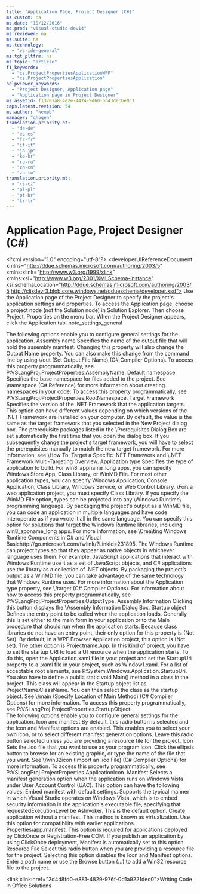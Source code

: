 ```yaml
---
title: "Application Page, Project Designer (C#)"
ms.custom: na
ms.date: "10/12/2016"
ms.prod: "visual-studio-dev14"
ms.reviewer: na
ms.suite: na
ms.technology: 
  - "vs-ide-general"
ms.tgt_pltfrm: na
ms.topic: "article"
f1_keywords: 
  - "cs.ProjectPropertiesApplicationWPF"
  - "cs.ProjectPropertiesApplication"
helpviewer_keywords: 
  - "Project Designer, Application page"
  - "Application page in Project Designer"
ms.assetid: f13701a8-4e2e-4474-9d60-bb43decbe0c1
caps.latest.revision: 54
ms.author: "kempb"
manager: "ghogen"
translation.priority.ht: 
  - "de-de"
  - "es-es"
  - "fr-fr"
  - "it-it"
  - "ja-jp"
  - "ko-kr"
  - "ru-ru"
  - "zh-cn"
  - "zh-tw"
translation.priority.mt: 
  - "cs-cz"
  - "pl-pl"
  - "pt-br"
  - "tr-tr"
---
```

# Application Page, Project Designer (C#)
\<?xml version="1.0" encoding="utf-8"?>
\<developerUIReferenceDocument xmlns="http://ddue.schemas.microsoft.com/authoring/2003/5" xmlns:xlink="http://www.w3.org/1999/xlink" xmlns:xsi="http://www.w3.org/2001/XMLSchema-instance" xsi:schemaLocation="http://ddue.schemas.microsoft.com/authoring/2003/5 http://clixdevr3.blob.core.windows.net/ddueschema/developer.xsd">
  <introduction>
    <para>Use the <ui>Application</ui> page of the <ui>Project Designer</ui> to specify the project's application settings and properties.</para>
    <para>To access the <ui>Application</ui> page, choose a project node (not the <ui>Solution</ui> node) in <ui>Solution Explorer</ui>. Then choose <ui>Project</ui>, <ui>Properties</ui> on the menu bar. When the Project Designer appears, click the <ui>Application</ui> tab.</para>
    <para>
      <token>note_settings_general</token>
    </para>
  </introduction>
  <section>
    <title>General Application Settings</title>
    <content>
      <para>The following options enable you to configure general settings for the application.</para>
      <definitionTable>
        <definedTerm>
          <ui>Assembly name</ui>
        </definedTerm>
        <definition>
          <para>Specifies the name of the output file that will hold the assembly manifest. Changing this property will also change the <ui>Output Name</ui> property. You can also make this change from the command line by using \<link xlink:href="70d91d01-7bd2-4aea-ba8b-4e9807e9caa5">/out (Set Output File Name) (C# Compiler Options)</link>. To access this property programmatically, see <codeEntityReference autoUpgrade="true">P:VSLangProj.ProjectProperties.AssemblyName</codeEntityReference>.</para>
        </definition>
        <definedTerm>
          <ui>Default namespace</ui>
        </definedTerm>
        <definition>
          <para>Specifies the base namespace for files added to the project. </para>
          <para>See \<link xlink:href="0a788423-9110-42e0-97d9-bda41ca4870f">namespace (C# Reference)</link> for more information about creating namespaces in your code.</para>
          <para>To access this property programmatically, see <codeEntityReference autoUpgrade="true">P:VSLangProj.ProjectProperties.RootNamespace</codeEntityReference>.</para>
        </definition>
        <definedTerm>
          <ui>Target Framework</ui>
        </definedTerm>
        <definition>
          <para>Specifies the version of the .NET Framework that the application targets. This option can have different values depending on which versions of the .NET Framework are installed on your computer.</para>
          <para>By default, the value is the same as the target framework that you selected in the <ui>New Project</ui> dialog box.</para>
          <alert class="note">
            <para>The prerequisite packages listed in the \<link xlink:href="53ac863c-77a0-409b-91e5-7a4bd8b8474e">Prerequisites Dialog Box</link> are set automatically the first time that you open the dialog box. If you subsequently change the project's target framework, you will have to select the prerequisites manually to match the new target framework.</para>
          </alert>
          <para>For more information, see \<link xlink:href="dea62d25-3d1b-492e-a6cc-b5154489800a">How To: Target a Specific .NET Framework</link> and \<link xlink:href="b1702c33-0672-4ebc-b779-2b324d6ea880">.NET Framework Multi-Targeting Overview</link>.</para>
        </definition>
        <definedTerm>
          <ui>Application type</ui>
        </definedTerm>
        <definition>
          <para>Specifies the type of application to build. For <token>win8_appname_long</token> apps, you can specify <ui>Windows Store App</ui>, <ui>Class Library</ui>, or <ui>WinMD File</ui>. For most other application types, you can specify <ui>Windows Application</ui>, <ui>Console Application</ui>, <ui>Class Library</ui>, <ui>Windows Service</ui>, or <ui>Web Control Library</ui>.</para>
          <para>
            \<?Comment ALB: Writer reminder: Validate that this is still true for RTM. 2011-12-16T13:20:00Z  Id='0?>For\<?CommentEnd Id='0'
    ?> a web application project, you must specify <ui>Class Library</ui>.</para>
          <para>If you specify the <ui>WinMD File</ui> option, types can be projected into any \<?Comment AT: Writer reminder: link to something 2012-06-18T16:22:00Z  Id='1?>Windows Runtime\<?CommentEnd Id='1'
    ?> programming language. By packaging the project's output as a WinMD file, you can code an application in multiple languages and have code interoperate as if you wrote it all in the same language. You can specify this option for solutions that target the Windows Runtime libraries, including <token>win8_appname_long</token> apps. For more information, see <externalLink><linkText>\<?Comment ALB: Writer reminder: Link instead to Glenn Hackney's GUID topic when available. 2011-10-25T15:35:00Z  Id='2?>Crea\<?CommentEnd Id='2'
    ?>ting Windows Runtime Components in C# and Visual Basic</linkText><linkUri>http://go.microsoft.com/fwlink/?LinkId=231895</linkUri></externalLink>.</para>
          <alert class="note">
            <para>The Windows Runtime can project types so that they appear as native objects in whichever language uses them. For example, JavaScript applications that interact with Windows Runtime use it as a set of JavaScript objects, and C# applications use the library as a collection of .NET objects. By packaging the project’s output as a WinMD file, you can take advantage of the same technology that Windows Runtime uses.</para>
          </alert>
          <para>For more information about the <ui>Application type</ui> property, see \<link xlink:href="a18bbd8e-bbf7-49e7-992c-717d0eb1f76f">/target (C# Compiler Options)</link>. For information about how to access this property programmatically, see <codeEntityReference autoUpgrade="true">P:VSLangProj.ProjectProperties.OutputType</codeEntityReference>.</para>
        </definition>
        <definedTerm>
          <ui>Assembly Information</ui>
        </definedTerm>
        <definition>
          <para>Clicking this button displays the \<link xlink:href="8f1f6449-e03d-4a5b-9076-d3b1f84ada48">Assembly Information Dialog Box</link>.</para>
        </definition>
        <definedTerm>
          <ui>Startup object</ui>
        </definedTerm>
        <definition>
          <para>Defines the entry point to be called when the application loads. Generally this is set either to the main form in your application or to the <codeInline>Main</codeInline> procedure that should run when the application starts. Because class libraries do not have an entry point, their only option for this property is <ui>(Not Set)</ui>.</para>
          <para>By default, in a WPF Browser Application project, this option is <ui>(Not set)</ui>. The other option is <placeholder>Projectname</placeholder>.App. In this kind of project, you have to set the startup URI to load a UI resource when the application starts. To do this, open the Application.xaml file in your project and set the <languageKeyword>StartupUri</languageKeyword> property to a .xaml file in your project, such as Window1.xaml. For a list of acceptable root elements, see <codeEntityReference autoUpgrade="true">P:System.Windows.Application.StartupUri</codeEntityReference>. You also have to define a <codeInline>public static void Main()</codeInline> method in a class in the project. This class will appear in the <ui>Startup object</ui> list as <placeholder>ProjectName.ClassName</placeholder>. You can then select the class as the startup object.</para>
          <para>See \<link xlink:href="975cf4d5-36ac-4530-826c-4aad0c7f2049">/main (Specify Location of Main Method) (C# Compiler Options)</link> for more information. To access this property programmatically, see <codeEntityReference autoUpgrade="true">P:VSLangProj.ProjectProperties.StartupObject</codeEntityReference>.</para>
        </definition>
      </definitionTable>
    </content>
  </section>
  <section>
    <title>Resources</title>
    <content>
      <para>The following options enable you to configure general settings for the application.</para>
      <definitionTable>
        <definedTerm>
          <ui>Icon and manifest</ui>
        </definedTerm>
        <definition>
          <para>By default, this radio button is selected and the <ui>Icon</ui> and <ui>Manifest</ui> options are enabled. This enables you to select your own icon, or to select different manifest generation options. Leave this radio button selected unless you are providing a resource file for the project.</para>
        </definition>
        <definedTerm>
          <ui>Icon</ui>
        </definedTerm>
        <definition>
          <para>Sets the .ico file that you want to use as your program icon. Click the ellipsis button to browse for an existing graphic, or type the name of the file that you want. See \<link xlink:href="756d9b6d-ab07-41b7-ba58-5bd88f711138">/win32icon (Import an .ico File)  (C# Compiler Options)</link> for more information. To access this property programmatically, see <codeEntityReference autoUpgrade="true">P:VSLangProj.ProjectProperties.ApplicationIcon</codeEntityReference>.</para>
        </definition>
        <definedTerm>
          <ui>Manifest</ui>
        </definedTerm>
        <definition>
          <para>Selects a manifest generation option when the application runs on Windows Vista under User Account Control (UAC). This option can have the following values:</para>
          <list class="bullet">
            <listItem>
              <para>
                <ui>Embed manifest with default settings</ui>. Supports the typical manner in which Visual Studio operates on Windows Vista, which is to embed security information in the application's executable file, specifying that <languageKeyword>requestedExecutionLevel</languageKeyword> be <languageKeyword>AsInvoker</languageKeyword>. This is the default option.</para>
            </listItem>
            <listItem>
              <para>
                <ui>Create application without a manifest</ui>. This method is known as <newTerm>virtualization</newTerm>. Use this option for compatibility with earlier applications.</para>
            </listItem>
            <listItem>
              <para>
                <ui>Properties\app.manifest</ui>. This option is required for applications deployed by ClickOnce or Registration-Free COM. If you publish an application by using ClickOnce deployment, <ui>Manifest</ui> is automatically set to this option.</para>
            </listItem>
          </list>
        </definition>
        <definedTerm>
          <ui>Resource File</ui>
        </definedTerm>
        <definition>
          <para>Select this radio button when you are providing a resource file for the project. Selecting this option disables the <ui>Icon</ui> and <ui>Manifest</ui> options.</para>
          <para>Enter a path name or use the Browse button (<ui>...</ui>) to add a Win32 resource file to the project. </para>
        </definition>
      </definitionTable>
    </content>
  </section>
  <relatedTopics>
    
\<link xlink:href="2d4d8fd0-e881-4829-976f-0d1a9221dec0">Writing Code in Office Solutions</link></relatedTopics>
</developerUIReferenceDocument>